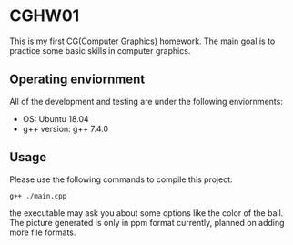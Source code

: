 # CGHW01

This is my first CG(Computer Graphics) homework. The main goal is to practice some basic skills in computer graphics.

## Operating enviornment

All of the development and testing are under the following enviornments:

 - OS: Ubuntu 18.04
 - g++ version: g++ 7.4.0

## Usage

Please use the following commands to compile this project:

```
g++ ./main.cpp
```

the executable may ask you about some options like the color of the ball.  
The picture generated is only in ppm format currently, planned on adding more file formats.
